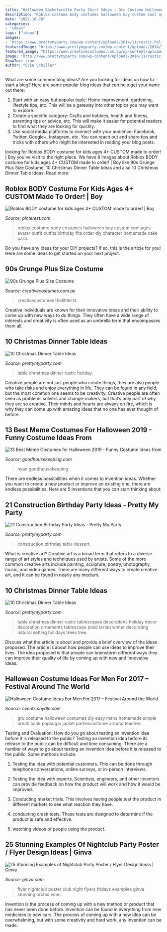 ```yaml
---
title: "Halloween Bachelorette Party Shirt Ideas : Gru Costume Halloween Costumes Diy Easy Mens Homemade Simple Break Bank Popsugar Jacket Partiescostume Around Teacher"
description: "Roblox costume body costumes halloween boy custom cool ages avatar outfit outfits birthday fits order diy character homemade cake para"
date: "2022-10-20"
categories:
- "ideas"
tags: ["ideas"]
images:
- "https://www.prettymyparty.com/wp-content/uploads/2014/11/rustic-holiday-table.jpg"
featuredImage: "https://www.prettymyparty.com/wp-content/uploads/2014/11/rustic-holiday-table.jpg"
featured_image: "https://www.creativecostumes.com.au/wp-content/uploads/2018/07/CC_April_18_052-768x1024.jpg"
image: "http://www.prettymyparty.com/wp-content/uploads/2014/11/rustic-holiday-table.jpg"
ShowToc: true
author: "Evie Schiller"
---
```



What are some common blog ideas?
Are you looking for ideas on how to start a blog? Here are some popular blog ideas that can help get your name out there: 
1. Start with an easy but popular topic: Home improvement, gardening, lifestyle tips, etc. This will be a gateway into other topics you may want to explore.
2. Create a specific category: Crafts and hobbies, health and fitness, parenting tips or advice, etc. This will make it easier for potential readers to find what they are looking for quickly.
3. Use social media platforms to connect with your audience: Facebook, Twitter, Google+, Instagram, etc. You can reach out and share tips and tricks with others who might be interested in reading your blog posts.

	

		
looking for Roblox BODY costume for kids ages 4+ CUSTOM made to order! | Boy you've visit to the right place. We have 8 Images about Roblox BODY costume for kids ages 4+ CUSTOM made to order! | Boy like 90s Grunge Plus Size Costume, 10 Christmas Dinner Table Ideas and also 10 Christmas Dinner Table Ideas. Read more:
		
    
## Roblox BODY Costume For Kids Ages 4+ CUSTOM Made To Order! | Boy

<img loading=lazy src="https://i.pinimg.com/736x/a0/bc/27/a0bc2737fd4a7d8069e397109dd73886.jpg" onerror="this.onerror=null;this.src='https://tse2.mm.bing.net/th?id=OIP.QMZFsFUtumPrYCERc1PpeAHaL0&amp;pid=15.1';" alt="Roblox BODY costume for kids ages 4+ CUSTOM made to order! | Boy">

_Source: pinterest.com_

>roblox costume body costumes halloween boy custom cool ages avatar outfit outfits birthday fits order diy character homemade cake para. 

	

Do you have any ideas for your DIY projects? If so, this is the article for you! Here are some ideas to get started on your next project.

    
## 90s Grunge Plus Size Costume

<img loading=lazy src="https://www.creativecostumes.com.au/wp-content/uploads/2018/07/CC_April_18_052-768x1024.jpg" onerror="this.onerror=null;this.src='https://tse3.mm.bing.net/th?id=OIP.ByryrCbrOrgF1koEa2_aYAHaJ4&amp;pid=15.1';" alt="90s Grunge Plus Size Costume">

_Source: creativecostumes.com.au_

>creativecostumes thelittlelist. 

	

Creative individuals are known for their innovative ideas and their ability to come up with new ways to do things. They often have a wide range of interests and creativity is often used as an umbrella term that encompasses them all.

    
## 10 Christmas Dinner Table Ideas

<img loading=lazy src="https://www.prettymyparty.com/wp-content/uploads/2014/11/rustic-holiday-table.jpg" onerror="this.onerror=null;this.src='https://tse3.mm.bing.net/th?id=OIP.f6_HlUGtuN-_12HW8v5SdQHaLH&amp;pid=15.1';" alt="10 Christmas Dinner Table Ideas">

_Source: prettymyparty.com_

>table christmas dinner rustic holiday. 

	

Creative people are not just people who create things, they are also people who take risks and enjoy everything in life. They can be found in any field, but the most common one seems to be creativity. Creative people are often seen as problems solvers and change-makers, but that’s only part of why they are so creative. Their minds and hearts are always on fire, which is why they can come up with amazing ideas that no one has ever thought of before.

    
## 13 Best Meme Costumes For Halloween 2019 - Funny Costume Ideas From

<img loading=lazy src="https://hips.hearstapps.com/hmg-prod.s3.amazonaws.com/images/1528397315-il-570xn-1035087784-ssrv-1538417384.jpg?crop=0.9974293059125964xw:1xh;center,top&amp;resize=480:*" onerror="this.onerror=null;this.src='https://tse1.mm.bing.net/th?id=OIP.zd4Fz2kn8vat9IQIrx-GlwAAAA&amp;pid=15.1';" alt="13 Best Meme Costumes for Halloween 2019 - Funny Costume Ideas from">

_Source: goodhousekeeping.com_

>nyan goodhousekeeping. 

	

There are endless possibilities when it comes to invention ideas. Whether you want to create a new product or improve an existing one, there are endless possibilities. Here are 5 inventions that you can start thinking about: 

    
## 21 Construction Birthday Party Ideas - Pretty My Party

<img loading=lazy src="https://www.prettymyparty.com/wp-content/uploads/2017/07/construction-party-ideas-dessert-table.jpg" onerror="this.onerror=null;this.src='https://tse2.mm.bing.net/th?id=OIP.FNiygM3jkBkMzPpRjGd0IgHaJ4&amp;pid=15.1';" alt="21 Construction Birthday Party Ideas - Pretty My Party">

_Source: prettymyparty.com_

>construction birthday table dessert. 

	

What is creative art?
Creative art is a broad term that refers to a diverse range of art styles and techniques used by artists. Some of the more common creative arts include painting, sculpture, poetry, photography, music, and video games. There are many different ways to create creative art, and it can be found in nearly any medium.

    
## 10 Christmas Dinner Table Ideas

<img loading=lazy src="http://www.prettymyparty.com/wp-content/uploads/2014/11/rustic-holiday-table.jpg" onerror="this.onerror=null;this.src='https://tse4.mm.bing.net/th?id=OIP.XeBN0ijR-wYViSa3eiliKgHaLH&amp;pid=15.1';" alt="10 Christmas Dinner Table Ideas">

_Source: prettymyparty.com_

>table christmas dinner rustic tablescapes decorations holiday decor decoration ornaments tablescape plaid tartan winter decorating natural setting holidays trees tree. 

	

Discuss what the article is about and provide a brief overview of the ideas proposed.
The article is about how people can use ideas to improve their lives. The idea proposed is that people can brainstorm different ways they can improve their quality of life by coming up with new and innovative ideas.

    
## Halloween Costume Ideas For Men For 2017 – Festival Around The World

<img loading=lazy src="https://events.snydle.com/files/2017/06/Halloween-Costume-Ideas-For-Men-4.jpg" onerror="this.onerror=null;this.src='https://tse2.mm.bing.net/th?id=OIP.5FQ4OzBjYRChhjs-IL27KQHaJ6&amp;pid=15.1';" alt="Halloween Costume Ideas For Men For 2017 – Festival Around the World">

_Source: events.snydle.com_

>gru costume halloween costumes diy easy mens homemade simple break bank popsugar jacket partiescostume around teacher. 

	

Testing and Evaluation: How do you go about testing an invention idea before it is released to the public?
Testing an invention idea before its release to the public can be difficult and time consuming. There are a number of ways to go about testing an invention idea before it is released to the public. Some methods include:
1) Testing the idea with potential customers. This can be done through telephone conversations, online surveys, or in-person interviews.

2) Testing the idea with experts. Scientists, engineers, and other inventors can provide feedback on how the product will work and how it would be improved.

3) Conducting market trials. This involves having people test the product in different markets to see what reaction they have.

4) conducting crash tests. These tests are designed to determine if the product is safe and effective.

5) watching videos of people using the product.

    
## 25 Stunning Examples Of Nightclub Party Poster / Flyer Design Ideas | Ginva

<img loading=lazy src="http://ginva.com/wp-content/uploads/2012/04/party-flyer-design-examples-27.jpg" onerror="this.onerror=null;this.src='https://tse2.mm.bing.net/th?id=OIP.IrNRmd565oe9uSZg1zyA_AHaK2&amp;pid=15.1';" alt="25 Stunning Examples of Nightclub Party Poster / Flyer Design Ideas | Ginva">

_Source: ginva.com_

>flyer nightclub poster club night flyers fridays examples ginva stunning orchid wmc. 

	

Invention is the process of coming up with a new method or product that has never been done before. Invention can be found in everything from new medicines to new cars. The process of coming up with a new idea can be overwhelming, but with some creativity and hard work, any invention can be made.

